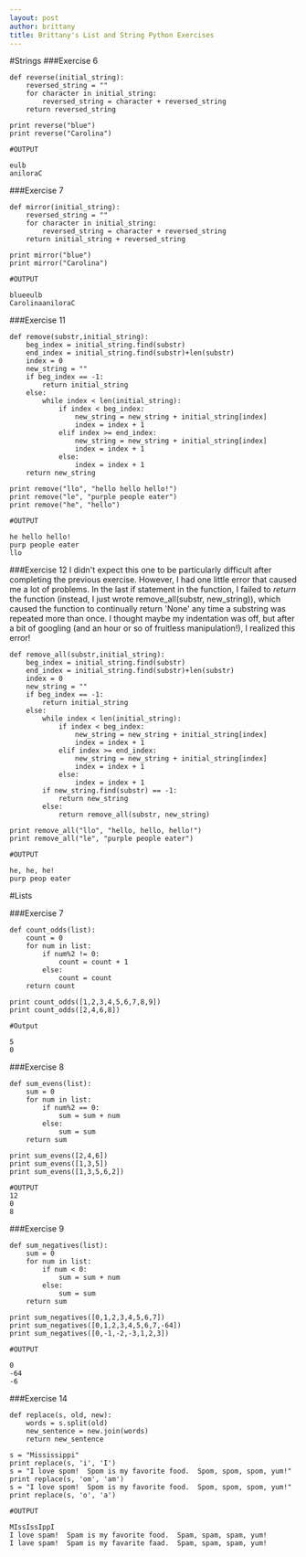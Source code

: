 ```yaml
---
layout: post
author: brittany
title: Brittany's List and String Python Exercises
---
```


#Strings
###Exercise 6

```
def reverse(initial_string):
    reversed_string = ""
    for character in initial_string:
        reversed_string = character + reversed_string
    return reversed_string

print reverse("blue")
print reverse("Carolina")
```

```
#OUTPUT

eulb
aniloraC

```

###Exercise 7

```
def mirror(initial_string):
    reversed_string = ""
    for character in initial_string:
        reversed_string = character + reversed_string
    return initial_string + reversed_string

print mirror("blue")
print mirror("Carolina")
```

```
#OUTPUT

blueeulb
CarolinaaniloraC

```

###Exercise 11

```
def remove(substr,initial_string):
    beg_index = initial_string.find(substr)
    end_index = initial_string.find(substr)+len(substr)
    index = 0
    new_string = ""
    if beg_index == -1:
        return initial_string
    else:
        while index < len(initial_string):
            if index < beg_index:
                new_string = new_string + initial_string[index] 
                index = index + 1
            elif index >= end_index:
                new_string = new_string + initial_string[index]
                index = index + 1
            else:
                index = index + 1  
    return new_string

print remove("llo", "hello hello hello!")
print remove("le", "purple people eater")
print remove("he", "hello")
```

```
#OUTPUT

he hello hello!
purp people eater
llo
```

###Exercise 12
I didn't expect this one to be particularly difficult after completing the previous exercise. However, I had one little error that caused me a lot of problems. In the last if statement in the function, I failed to *return* the function (instead, I just wrote remove_all(substr, new_string)), which caused the function to continually return 'None' any time a substring was repeated more than once. I thought maybe my indentation was off, but after a bit of googling (and an hour or so of fruitless manipulation!), I realized this error!

```
def remove_all(substr,initial_string): 
    beg_index = initial_string.find(substr)
    end_index = initial_string.find(substr)+len(substr)
    index = 0
    new_string = ""
    if beg_index == -1:
        return initial_string
    else:
        while index < len(initial_string):
            if index < beg_index:
                new_string = new_string + initial_string[index] 
                index = index + 1
            elif index >= end_index:
                new_string = new_string + initial_string[index]
                index = index + 1
            else:
                index = index + 1
        if new_string.find(substr) == -1:
            return new_string
        else:        
            return remove_all(substr, new_string)

print remove_all("llo", "hello, hello, hello!")
print remove_all("le", "purple people eater")
```

```
#OUTPUT

he, he, he!
purp peop eater
```


#Lists

###Exercise 7

```
def count_odds(list):
    count = 0
    for num in list:
        if num%2 != 0:
            count = count + 1
        else:
            count = count
    return count

print count_odds([1,2,3,4,5,6,7,8,9])
print count_odds([2,4,6,8])
```

```
#Output

5
0
```

###Exercise 8

```
def sum_evens(list):
    sum = 0
    for num in list:
        if num%2 == 0:
            sum = sum + num
        else:
            sum = sum
    return sum                  
            
print sum_evens([2,4,6])
print sum_evens([1,3,5])
print sum_evens([1,3,5,6,2])
```

```
#OUTPUT
12
0
8
```


###Exercise 9

```
def sum_negatives(list):
    sum = 0
    for num in list:
        if num < 0:
            sum = sum + num
        else:
            sum = sum
    return sum

print sum_negatives([0,1,2,3,4,5,6,7])
print sum_negatives([0,1,2,3,4,5,6,7,-64])
print sum_negatives([0,-1,-2,-3,1,2,3])
```

```
#OUTPUT

0
-64
-6
```

###Exercise 14

```
def replace(s, old, new):
    words = s.split(old)
    new_sentence = new.join(words)
    return new_sentence

s = "Mississippi"
print replace(s, 'i', 'I')
s = "I love spom!  Spom is my favorite food.  Spom, spom, spom, yum!"
print replace(s, 'om', 'am')
s = "I love spom!  Spom is my favorite food.  Spom, spom, spom, yum!"
print replace(s, 'o', 'a')
```

```
#OUTPUT

MIssIssIppI
I love spam!  Spam is my favorite food.  Spam, spam, spam, yum!
I lave spam!  Spam is my favarite faad.  Spam, spam, spam, yum!
```


